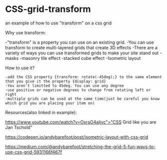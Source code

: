 # CSS-grid-transform
an example of how to use "transform" on a css grid


Why use transform:

-"transform" is a property you can use on an existing grid.
-You can use transform to create multi-layered grids that create 3D effects
-There are a variety of ways you can use transformed grids to make your site stand out
    -masks
    -masonry tile effect
    -stacked cube effect
    -Isometric layout

How to use it?

    -add the CSS property {transform: rotate(-45deg);} to the same element that you give it the property {display: grid}
    -You aren't limitted to 45deg. You can use any degree 
    -use positive or negative degrees to change from rotating left or right
    -multiple grids can be used at the same time(just be careful you know which grid you are placing your item on)

Resources(also linked in example):

https://www.youtube.com/watch?v=OxrsO4aIjyc">"CSS Grid like you are Jan Tschold"

https://codepen.io/andybarefoot/post/isometric-layout-with-css-grid
        
https://medium.com/@andybarefoot/stretching-the-grid-5-fun-ways-to-use-css-grid-5931166f467f